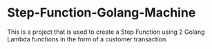 # Step-Function-Golang-Machine
This is a project that is used to create a Step Function using 2 Golang Lambda functions in the form of a
customer transaction.
